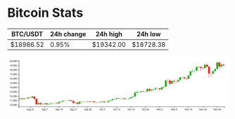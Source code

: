 # Bitcoin Stats

BTC/USDT|24h change|24h high|24h low|
|---|---|---|---|
|$18986.52|0.95%|$19342.00|$18728.38|

<img src="./chart.svg">
